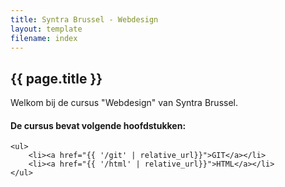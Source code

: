 ```yaml
---
title: Syntra Brussel - Webdesign
layout: template
filename: index
--- 
```


## {{ page.title }}

Welkom bij de cursus "Webdesign" van Syntra Brussel.

<div class="links">
    <h4>De cursus bevat volgende hoofdstukken:</h4>

    <ul>
        <li><a href="{{ '/git' | relative_url}}">GIT</a></li>
        <li><a href="{{ '/html' | relative_url}}">HTML</a></li>
    </ul>    
</div>